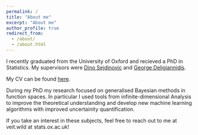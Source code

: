 ```yaml
---
permalink: /
title: "About me"
excerpt: "About me"
author_profile: true
redirect_from: 
  - /about/
  - /about.html
---
```



I recently graduated from the University of Oxford and recieved a PhD in Statistics. My supervisors were [Dino Sejdinovic](https://sejdino.github.io/) and [George Deligiannidis](https://www.stats.ox.ac.uk/~deligian/).

My CV can be found [here](http://veitwild.github.io/files/cv_wild.pdf).

During my PhD my research focused on generalised Bayesian methods in function spaces. In particular I used tools from infinite-dimensional Analysis to improve the theoretical understanding and develop new machine learning algorithms with improved uncertainity quantification. 

If you take an interest in these subjects, feel free to reach out to me at veit.wild at stats.ox.ac.uk!
